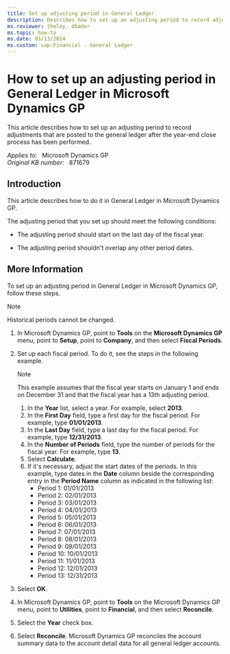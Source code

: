 ```yaml
---
title: Set up adjusting period in General Ledger
description: Describes how to set up an adjusting period to record adjustments that are posted to the general ledger after the year-end close process has been performed.
ms.reviewer: theley, dbader
ms.topic: how-to
ms.date: 03/13/2024
ms.custom: sap:Financial - General Ledger
---
```

# How to set up an adjusting period in General Ledger in Microsoft Dynamics GP

This article describes how to set up an adjusting period to record adjustments that are posted to the general ledger after the year-end close process has been performed.

_Applies to:_ &nbsp; Microsoft Dynamics GP  
_Original KB number:_ &nbsp; 871679

## Introduction

This article describes how to do it in General Ledger in Microsoft Dynamics GP.

The adjusting period that you set up should meet the following conditions:

- The adjusting period should start on the last day of the fiscal year.

- The adjusting period shouldn't overlap any other period dates.

## More Information

To set up an adjusting period in General Ledger in Microsoft Dynamics GP, follow these steps.

> [!NOTE]
> Historical periods cannot be changed.

1. In Microsoft Dynamics GP, point to **Tools** on the **Microsoft Dynamics GP** menu, point to **Setup**, point to **Company**, and then select **Fiscal Periods**.
2. Set up each fiscal period. To do it, see the steps in the following example.

    > [!NOTE]
    > This example assumes that the fiscal year starts on January 1 and ends on December 31 and that the fiscal year has a 13th adjusting period.

    1. In the **Year** list, select a year. For example, select **2013**.
    2. In the **First Day** field, type a first day for the fiscal period. For example, type **01/01/2013**.
    3. In the **Last Day** field, type a last day for the fiscal period. For example, type **12/31/2013**.
    4. In the **Number of Periods** field, type the number of periods for the fiscal year. For example, type **13**.
    5. Select **Calculate**.
    6. If it's necessary, adjust the start dates of the periods. In this example, type dates in the **Date** column beside the corresponding entry in the **Period Name** column as indicated in the following list:
        - Period 1: 01/01/2013
        - Period 2: 02/01/2013
        - Period 3: 03/01/2013
        - Period 4: 04/01/2013
        - Period 5: 05/01/2013
        - Period 6: 06/01/2013
        - Period 7: 07/01/2013
        - Period 8: 08/01/2013
        - Period 9: 09/01/2013
        - Period 10: 10/01/2013
        - Period 11: 11/01/2013
        - Period 12: 12/01/2013
        - Period 13: 12/31/2013

3. Select **OK**.
4. In Microsoft Dynamics GP, point to **Tools** on the Microsoft Dynamics GP menu, point to **Utilities**, point to **Financial**, and then select **Reconcile**.
5. Select the **Year** check box.
6. Select **Reconcile**. Microsoft Dynamics GP reconciles the account summary data to the account detail data for all general ledger accounts.
